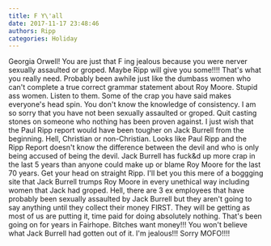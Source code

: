 ```yaml
---
title: F Y\'all
date: 2017-11-17 23:48:46
authors: Ripp
categories: Holiday
---
```


 Georgia Orwell!  You are just that F ing jealous because you were nerver sexually assaulted or groped. Maybe Ripp will give you some!!!! That's what you really need. Probably been awhile just like the dumbass women who can't complete a true correct grammar statement about Roy Moore. Stupid ass women. Listen to them. Some of the crap you have said makes everyone's head spin. You don't know the knowledge of consistency. I am so sorry that you have not been sexually assaulted or groped. Quit casting stones on someone who nothing has been proven against. I just wish that the Paul Ripp report would have been tougher on Jack Burrell from the beginning. Hell, Christian or non-Christian. Looks like Paul Ripp and the Ripp Report doesn't know the difference between the devil and who is only being accused of being the devil. Jack Burrell has fuck&amp;d up more crap in the last 5 years than anyone could make up or blame Roy Moore for the last 70 years. Get your head on straight Ripp. I'll bet you this mere of a boggging site that Jack Burrell trumps Roy Moore in every unethical way including women that Jack had groped. Hell, there are 3 ex employees that have probably been sexually assaulted by Jack Burrell but they aren't going to say anything until they collect their money FIRST.  They will be getting as most of us are putting it, time paid for doing absolutely nothing. That's been going on for years in Fairhope. Bitches want money!!! You won't believe what Jack Burrell had gotten out of it. I'm jealous!!! Sorry MOFO!!!!